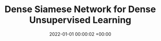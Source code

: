 ---
layout: post
title:  "Dense Siamese Network for Dense Unsupervised Learning"
date:   2022-01-01 00:00:02 +00:00
image: pubs/2022.DenseSiam/teaser.png
categories: research
# author: ""
authors: "<u>Wenwei Zhang</u>, <strong>Jiangmiao Pang</strong>, Kai Chen, Chen Change Loy"
venue: "European Conference on Computer Vision (ECCV)"
# page:
arxiv: https://arxiv.org/abs/2203.11075
# paper: 
code: https://github.com/ZwwWayne/DenseSiam
# poster: pubs/2022.DenseSiam/poster.jpeg
# video: 
# slide:
# zhihu: https://zhuanlan.zhihu.com/p/442753563
bibtex: pubs/2022.DenseSiam/bibtex.txt
---